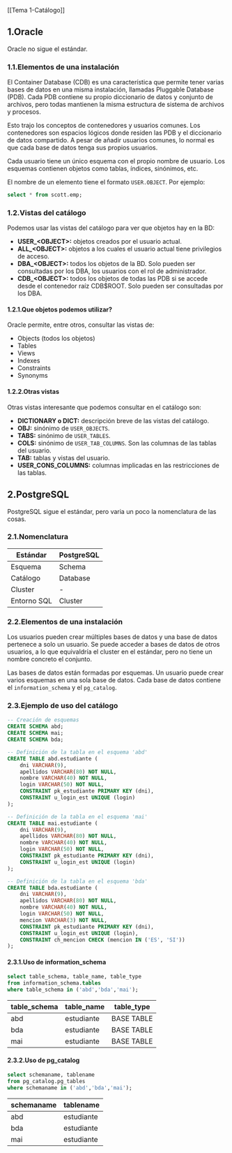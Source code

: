 [[Tema 1-Catálogo]]

## 1.Oracle
Oracle no sigue el estándar. 

### 1.1.Elementos de una instalación
El Container Database (CDB) es una característica que permite tener varias bases de datos en una misma instalación, llamadas Pluggable Database (PDB). Cada PDB contiene su propio diccionario de datos y conjunto de archivos, pero todas mantienen la misma estructura de sistema de archivos y procesos.

Esto trajo los conceptos de contenedores y usuarios comunes. Los contenedores son espacios lógicos donde residen las PDB y el diccionario de datos compartido. A pesar de añadir usuarios comunes, lo normal es que cada base de datos tenga sus propios usuarios. 

Cada usuario tiene un único esquema con el propio nombre de usuario. Los esquemas contienen objetos como tablas, índices, sinónimos, etc.

El nombre de un elemento tiene el formato `USER.OBJECT`. Por ejemplo:

```sql
select * from scott.emp;
```

### 1.2.Vistas del catálogo
Podemos usar las vistas del catálogo para ver que objetos hay en la BD:
+ **USER_\<OBJECT>:** objetos creados por el usuario actual.
+ **ALL_\<OBJECT>:** objetos a los cuales el usuario actual tiene privilegios de acceso.
+ **DBA_\<OBJECT>:** todos los objetos de la BD. Solo pueden ser consultadas por los DBA, los usuarios con el rol de administrador.
+ **CDB_\<OBJECT>:** todos los objetos de todas las PDB si se accede desde el contenedor raíz CDB$ROOT. Solo pueden ser consultadas por los DBA.

#### 1.2.1.Que objetos podemos utilizar?
Oracle permite, entre otros, consultar las vistas de:
+ Objects (todos los objetos)
+ Tables
+ Views
+ Indexes
+ Constraints
+ Synonyms

#### 1.2.2.Otras vistas
Otras vistas interesante que podemos consultar en el catálogo son:
+ **DICTIONARY o DICT:** descripción breve de las vistas del catálogo.
+ **OBJ:** sinónimo de `USER_OBJECTS`.
+ **TABS:** sinónimo de `USER_TABLES`.
+ **COLS:** sinónimo de `USER_TAB_COLUMNS`. Son las columnas de las tablas del usuario.
+ **TAB:** tablas y vistas del usuario.
+ **USER_CONS_COLUMNS:** columnas implicadas en las restricciones de las tablas.

## 2.PostgreSQL
PostgreSQL sigue el estándar, pero varia un poco la nomenclatura de las cosas.

### 2.1.Nomenclatura

| **Estándar** | **PostgreSQL** |
| ------------ | -------------- |
| Esquema      | Schema         |
| Catálogo     | Database       |
| Cluster      | -              |
| Entorno SQL  | Cluster        |

### 2.2.Elementos de una instalación
Los usuarios pueden crear múltiples bases de datos y una base de datos pertenece a solo un usuario. Se puede acceder a bases de datos de otros usuarios, a lo que equivaldría el cluster en el estándar, pero no tiene un nombre concreto el conjunto.

Las bases de datos están formadas por esquemas. Un usuario puede crear varios esquemas en una sola base de datos. Cada base de datos contiene el `information_schema` y el `pg_catalog`.

### 2.3.Ejemplo de uso del catálogo

```sql
-- Creación de esquemas
CREATE SCHEMA abd;
CREATE SCHEMA mai;
CREATE SCHEMA bda;

-- Definición de la tabla en el esquema 'abd'
CREATE TABLE abd.estudiante (
    dni VARCHAR(9),
    apellidos VARCHAR(80) NOT NULL,
    nombre VARCHAR(40) NOT NULL,
    login VARCHAR(50) NOT NULL,
    CONSTRAINT pk_estudiante PRIMARY KEY (dni),
    CONSTRAINT u_login_est UNIQUE (login)
);

-- Definición de la tabla en el esquema 'mai'
CREATE TABLE mai.estudiante (
    dni VARCHAR(9),
    apellidos VARCHAR(80) NOT NULL,
    nombre VARCHAR(40) NOT NULL,
    login VARCHAR(50) NOT NULL,
    CONSTRAINT pk_estudiante PRIMARY KEY (dni),
    CONSTRAINT u_login_est UNIQUE (login)
);

-- Definición de la tabla en el esquema 'bda'
CREATE TABLE bda.estudiante (
    dni VARCHAR(9),
    apellidos VARCHAR(80) NOT NULL,
    nombre VARCHAR(40) NOT NULL,
    login VARCHAR(50) NOT NULL,
    mencion VARCHAR(3) NOT NULL,
    CONSTRAINT pk_estudiante PRIMARY KEY (dni),
    CONSTRAINT u_login_est UNIQUE (login),
    CONSTRAINT ch_mencion CHECK (mencion IN ('ES', 'SI'))
);
```

#### 2.3.1.Uso de information_schema

```sql
select table_schema, table_name, table_type 
from information_schema.tables
where table_schema in ('abd','bda','mai');
```

| **table_schema** | **table_name**  | **table_type** |
|--------------|-------------|------------|
| abd          | estudiante  | BASE TABLE |
| bda          | estudiante  | BASE TABLE |
| mai          | estudiante  | BASE TABLE |

#### 2.3.2.Uso de pg_catalog

```sql
select schemaname, tablename 
from pg_catalog.pg_tables
where schemaname in ('abd','bda','mai');
```

| **schemaname** | **tablename**  |
|------------|------------|
| abd        | estudiante |
| bda        | estudiante |
| mai        | estudiante |

